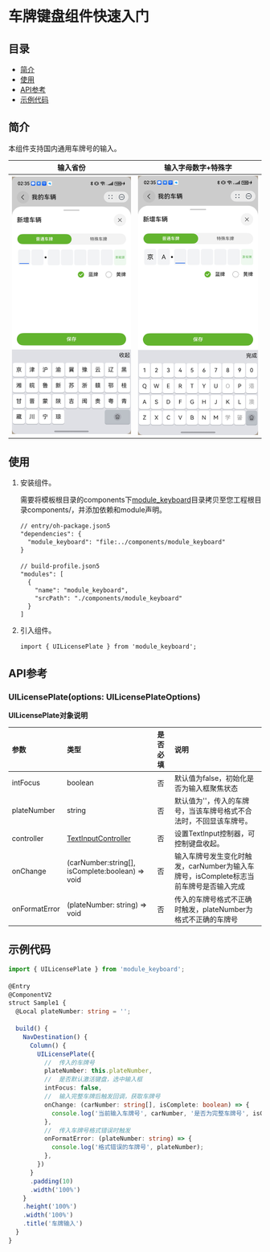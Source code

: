 # 车牌键盘组件快速入门

## 目录

- [简介](#简介)
- [使用](#使用)
- [API参考](#API参考)
- [示例代码](#示例代码)

## 简介

本组件支持国内通用车牌号的输入。

| 输入省份                                             | 输入字母数字+特殊字                                       |
|--------------------------------------------------|--------------------------------------------------|
| <img src="./screenshots/车牌号输入1.jpg" width="300"> | <img src="./screenshots/车牌号输入2.jpg" width="300"> |

## 使用

1. 安装组件。

   需要将模板根目录的components下[module_keyboard](../module_keyboard)目录拷贝至您工程根目录components/，并添加依赖和module声明。

    ```
    // entry/oh-package.json5
    "dependencies": {
      "module_keyboard": "file:../components/module_keyboard"
    }

    // build-profile.json5
    "modules": [
      {
        "name": "module_keyboard",
        "srcPath": "./components/module_keyboard"
      }
    ]
    ```

2. 引入组件。

    ```
    import { UILicensePlate } from 'module_keyboard';
    ```

## API参考

### UILicensePlate(options: UILicensePlateOptions)

**UILicensePlate对象说明**

| 参数            | 类型                                                                                                                                          | 是否必填 | 说明                                                   |
|:--------------|:--------------------------------------------------------------------------------------------------------------------------------------------|:-----|:-----------------------------------------------------|
| intFocus      | boolean                                                                                                                                     | 否    | 默认值为false，初始化是否为输入框聚焦状态                              |
| plateNumber   | string                                                                                                                                      | 否    | 默认值为''，传入的车牌号，当该车牌号格式不合法时，不回显该车牌号。                   |
| controller    | [TextInputController](https://developer.huawei.com/consumer/cn/doc/harmonyos-references/ts-basic-components-textinput#textinputcontroller8) | 否    | 设置TextInput控制器，可控制键盘收起。                              |
| onChange      | (carNumber:string[], isComplete:boolean) => void                                                                                            | 否    | 输入车牌号发生变化时触发，carNumber为输入车牌号，isComplete标志当前车牌号是否输入完成 |
| onFormatError | (plateNumber: string) => void                                                                                                               | 否    | 传入的车牌号格式不正确时触发，plateNumber为格式不正确的车牌号                 |

## 示例代码

```ts
import { UILicensePlate } from 'module_keyboard';

@Entry
@ComponentV2
struct Sample1 {
  @Local plateNumber: string = '';

  build() {
    NavDestination() {
      Column() {
        UILicensePlate({
          //  传入的车牌号
          plateNumber: this.plateNumber,
          //  是否默认激活键盘，选中输入框
          intFocus: false,
          //  输入完整车牌后触发回调，获取车牌号
          onChange: (carNumber: string[], isComplete: boolean) => {
            console.log('当前输入车牌号', carNumber, '是否为完整车牌号', isComplete);
          },
          //  传入车牌号格式错误时触发
          onFormatError: (plateNumber: string) => {
            console.log('格式错误的车牌号', plateNumber);
          },
        })
      }
      .padding(10)
      .width('100%')
    }
    .height('100%')
    .width('100%')
    .title('车牌输入')
  }
}
```
